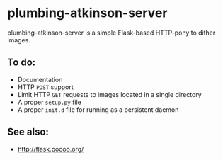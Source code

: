 # plumbing-atkinson-server

plumbing-atkinson-server is a simple Flask-based HTTP-pony to dither images.

## To do:

* Documentation
* HTTP `POST` support
* Limit HTTP `GET` requests to images located in a single directory
* A proper `setup.py` file
* A proper `init.d` file for running as a persistent daemon

## See also:

* http://flask.pocoo.org/
